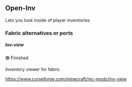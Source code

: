 ## Open-Inv

Lets you look inside of player inventories 

### Fabric alternatives or ports

##### Inv-view 

:green_circle: Finished

Inventory viewer for fabric

https://www.curseforge.com/minecraft/mc-mods/inv-view